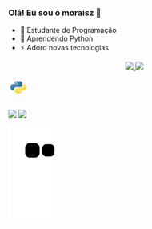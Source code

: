 ### Olá! Eu sou o moraisz 👋

- 🔭 Estudante de Programação
- 🌱 Aprendendo Python
- ⚡ Adoro novas tecnologias

<div align="center">
  <a href="https://github.com/moraisz">
  <img width="180em" src="https://github-readme-stats.vercel.app/api?username=moraisz&show_icons=true&theme=dracula&include_all_commits=true&count_private=true"/>
  <img width="180em" src="https://github-readme-stats.vercel.app/api/top-langs/?username=moraisz&layout=compact&langs_count=7&theme=dracula"/>
</div>
</div>
<div style="display: inline_block"><br>
  <img align="center" alt="Moraisz-Python" height="30" width="40" src="https://raw.githubusercontent.com/devicons/devicon/master/icons/python/python-original.svg">
</div>
  
  ##
 
<div> 
  <a href="https://instagram.com/moraiszmarcosv" target="_blank"><img src="https://img.shields.io/badge/-Instagram-%23E4405F?style=for-the-badge&logo=instagram&logoColor=white" target="_blank"></a>
  <a href="https://www.linkedin.com/in/moraisz/" target="_blank"><img src="https://img.shields.io/badge/-LinkedIn-%230077B5?style=for-the-badge&logo=linkedin&logoColor=white" target="_blank"></a> 
  
![Snake animation](https://github.com/moraisz/moraisz/blob/output/github-contribution-grid-snake.svg)
